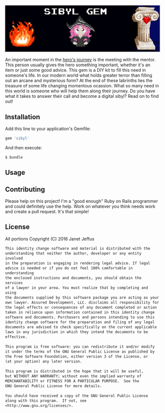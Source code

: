 <img src="graphics/sibyl_logo.png" alt="Sibyl Gem" style="width: 600px;"
width="600" />

An important moment in the [hero's
journey](http://www.thewritersjourney.com/hero's_journey.htm) is the meeting
with the mentor. This person usually gives the hero something important,
whether it's an item or just some good advice. This gem is a DIY kit to
fill this need in someone's life. In our modern world what holds greater
terror than filling out an arcane and mysterious form? At the end of
these labrinths lies the treasure of some life changing momentous
ocassion. What so many need in this world is someone who will help them
along their journey. Do you have what it takes to answer their call and
become a digital sibyl? Read on to find out!

## Installation
Add this line to your application's Gemfile:

```ruby
gem 'sibyl'
```

And then execute:
```bash
$ bundle
```

## Usage


## Contributing

Please help on this project! I'm a "good enough" Ruby on Rails
programmer and could definitely use the help. Work on whatever you think
needs work and create a pull request. It's that simple!

## License

All portions Copyright (C) 2016 Janet Jeffus

    This identity change software and material is distributed with the
    understanding that neither the author, developer or any entity involved
    in the preparation is engaging in rendering legal advice. If legal
    advice is needed or if you do not feel 100% comfortable in understanding
    the enclosed instructions and documents, you should obtain the services
    of a lawyer in your area. You must realize that by completing and using
    the documents supplied by this software package you are acting as your
    own lawyer. Assured Development, LLC. disclaims all responsibility for
    the legal effects or consequences of any document completed or action
    taken in reliance upon information contained in this identity change
    software and documents. Purchasers and persons intending to use this
    identity change software for the preparation and filing of any legal
    documents are advised to check specifically on the current applicable
    laws in any jurisdiction in which they intend the documents to be
    effective.

    This program is free software: you can redistribute it and/or modify
    it under the terms of the GNU General Public License as published by
    the Free Software Foundation, either version 3 of the License, or
    (at your option) any later version.

    This program is distributed in the hope that it will be useful,
    but WITHOUT ANY WARRANTY; without even the implied warranty of
    MERCHANTABILITY or FITNESS FOR A PARTICULAR PURPOSE.  See the
    GNU General Public License for more details.

    You should have received a copy of the GNU General Public License
    along with this program.  If not, see
    <http://www.gnu.org/licenses/>.
